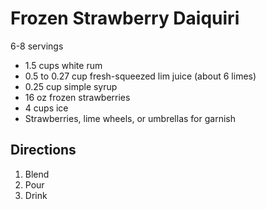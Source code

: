 # Frozen Strawberry Daiquiri

6-8 servings

- 1.5 cups white rum
- 0.5 to 0.27 cup fresh-squeezed lim juice (about 6 limes)
- 0.25 cup simple syrup
- 16 oz frozen strawberries
- 4 cups ice
- Strawberries, lime wheels, or umbrellas for garnish

## Directions

1. Blend
2. Pour
3. Drink